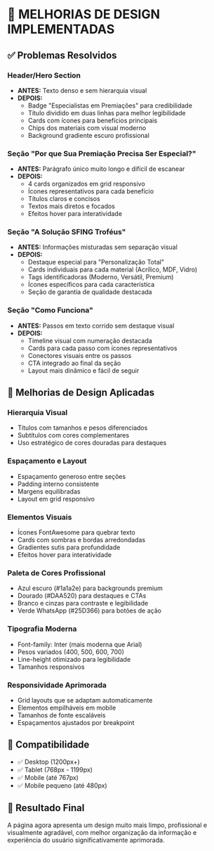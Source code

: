 # 🎨 MELHORIAS DE DESIGN IMPLEMENTADAS

## ✅ Problemas Resolvidos

### Header/Hero Section
- **ANTES:** Texto denso e sem hierarquia visual
- **DEPOIS:** 
  - Badge "Especialistas em Premiações" para credibilidade
  - Título dividido em duas linhas para melhor legibilidade
  - Cards com ícones para benefícios principais
  - Chips dos materiais com visual moderno
  - Background gradiente escuro profissional

### Seção "Por que Sua Premiação Precisa Ser Especial?"
- **ANTES:** Parágrafo único muito longo e difícil de escanear
- **DEPOIS:**
  - 4 cards organizados em grid responsivo
  - Ícones representativos para cada benefício
  - Títulos claros e concisos
  - Textos mais diretos e focados
  - Efeitos hover para interatividade

### Seção "A Solução SFING Troféus"
- **ANTES:** Informações misturadas sem separação visual
- **DEPOIS:**
  - Destaque especial para "Personalização Total"
  - Cards individuais para cada material (Acrílico, MDF, Vidro)
  - Tags identificadoras (Moderno, Versátil, Premium)
  - Ícones específicos para cada característica
  - Seção de garantia de qualidade destacada

### Seção "Como Funciona"
- **ANTES:** Passos em texto corrido sem destaque visual
- **DEPOIS:**
  - Timeline visual com numeração destacada
  - Cards para cada passo com ícones representativos
  - Conectores visuais entre os passos
  - CTA integrado ao final da seção
  - Layout mais dinâmico e fácil de seguir

## 🎨 Melhorias de Design Aplicadas

### Hierarquia Visual
- Títulos com tamanhos e pesos diferenciados
- Subtítulos com cores complementares
- Uso estratégico de cores douradas para destaques

### Espaçamento e Layout
- Espaçamento generoso entre seções
- Padding interno consistente
- Margens equilibradas
- Layout em grid responsivo

### Elementos Visuais
- Ícones FontAwesome para quebrar texto
- Cards com sombras e bordas arredondadas
- Gradientes sutis para profundidade
- Efeitos hover para interatividade

### Paleta de Cores Profissional
- Azul escuro (#1a1a2e) para backgrounds premium
- Dourado (#DAA520) para destaques e CTAs
- Branco e cinzas para contraste e legibilidade
- Verde WhatsApp (#25D366) para botões de ação

### Tipografia Moderna
- Font-family: Inter (mais moderna que Arial)
- Pesos variados (400, 500, 600, 700)
- Line-height otimizado para legibilidade
- Tamanhos responsivos

### Responsividade Aprimorada
- Grid layouts que se adaptam automaticamente
- Elementos empilháveis em mobile
- Tamanhos de fonte escaláveis
- Espaçamentos ajustados por breakpoint

## 📱 Compatibilidade
- ✅ Desktop (1200px+)
- ✅ Tablet (768px - 1199px)
- ✅ Mobile (até 767px)
- ✅ Mobile pequeno (até 480px)

## 🚀 Resultado Final
A página agora apresenta um design muito mais limpo, profissional e visualmente agradável, com melhor organização da informação e experiência do usuário significativamente aprimorada.

